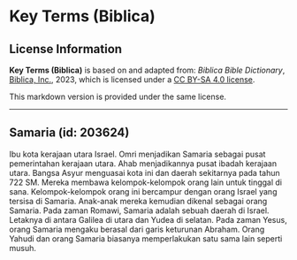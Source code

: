 # Key Terms (Biblica)

## License Information

**Key Terms (Biblica)** is based on and adapted from: _Biblica Bible Dictionary_, [Biblica, Inc.](https://www.biblica.com/), 2023, which is licensed under a [CC BY-SA 4.0 license](https://creativecommons.org/licenses/by-sa/4.0/legalcode.en).

This markdown version is provided under the same license.



--------------------------------

## Samaria (id: 203624)

Ibu kota kerajaan utara Israel. Omri menjadikan Samaria sebagai pusat pemerintahan kerajaan utara. Ahab menjadikannya pusat ibadah kerajaan utara. Bangsa Asyur menguasai kota ini dan daerah sekitarnya pada tahun 722 SM. Mereka membawa kelompok\-kelompok orang lain untuk tinggal di sana. Kelompok\-kelompok orang ini bercampur dengan orang Israel yang tersisa di Samaria. Anak\-anak mereka kemudian dikenal sebagai orang Samaria. Pada zaman Romawi, Samaria adalah sebuah daerah di Israel. Letaknya di antara Galilea di utara dan Yudea di selatan. Pada zaman Yesus, orang Samaria mengaku berasal dari garis keturunan Abraham. Orang Yahudi dan orang Samaria biasanya memperlakukan satu sama lain seperti musuh.


